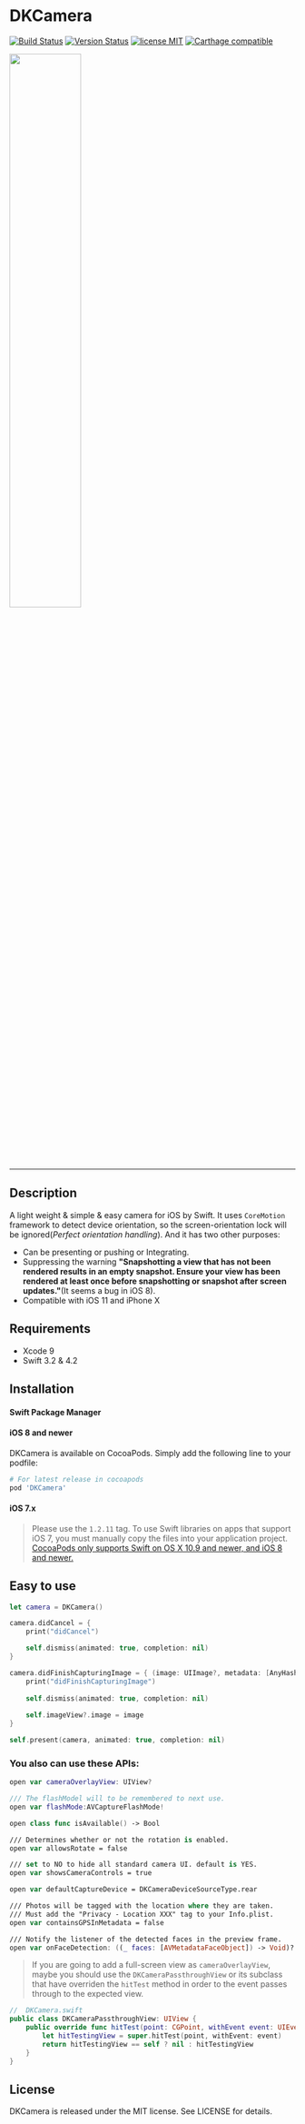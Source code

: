 DKCamera
=======================

 [![Build Status](https://secure.travis-ci.org/zhangao0086/DKCamera.svg)](http://travis-ci.org/zhangao0086/DKCamera) [![Version Status](http://img.shields.io/cocoapods/v/DKCamera.png)][docsLink] [![license MIT](https://img.shields.io/cocoapods/l/DKCamera.svg?style=flat)][mitLink] [![Carthage compatible](https://img.shields.io/badge/Carthage-compatible-4BC51D.svg?style=flat)](https://github.com/Carthage/Carthage)


<img width="50%" height="50%" src="https://raw.githubusercontent.com/zhangao0086/DKCamera/develop/Screenshot1.png" />

---
## Description
A light weight & simple & easy camera for iOS by Swift. It uses `CoreMotion` framework to detect device orientation, so the screen-orientation lock will be ignored(*Perfect orientation handling*). And it has two other purposes:

* Can be presenting or pushing or Integrating.
* Suppressing the warning **"Snapshotting a view that has not been rendered results in an empty snapshot. Ensure your view has been rendered at least once before snapshotting or snapshot after screen updates."**(It seems a bug in iOS 8).
* Compatible with iOS 11 and iPhone X

## Requirements
* Xcode 9
* Swift 3.2 & 4.2

## Installation
#### Swift Package Manager

#### iOS 8 and newer

DKCamera is available on CocoaPods. Simply add the following line to your podfile:

```ruby
# For latest release in cocoapods
pod 'DKCamera'
```

#### iOS 7.x
> Please use the `1.2.11` tag.
> To use Swift libraries on apps that support iOS 7, you must manually copy the files into your application project.
> [CocoaPods only supports Swift on OS X 10.9 and newer, and iOS 8 and newer.](https://github.com/CocoaPods/blog.cocoapods.org/commit/6933ae5ccfc1e0b39dd23f4ec67d7a083975836d)

## Easy to use

```swift
let camera = DKCamera()

camera.didCancel = {
	print("didCancel")

	self.dismiss(animated: true, completion: nil)
}

camera.didFinishCapturingImage = { (image: UIImage?, metadata: [AnyHashable : Any]?) in
    print("didFinishCapturingImage")
    
    self.dismiss(animated: true, completion: nil)
    
    self.imageView?.image = image
}

self.present(camera, animated: true, completion: nil)

````

### You also can use these APIs:

```swift
open var cameraOverlayView: UIView?

/// The flashModel will to be remembered to next use.
open var flashMode:AVCaptureFlashMode!

open class func isAvailable() -> Bool

/// Determines whether or not the rotation is enabled.
open var allowsRotate = false

/// set to NO to hide all standard camera UI. default is YES.
open var showsCameraControls = true

open var defaultCaptureDevice = DKCameraDeviceSourceType.rear

/// Photos will be tagged with the location where they are taken.
/// Must add the "Privacy - Location XXX" tag to your Info.plist.
open var containsGPSInMetadata = false

/// Notify the listener of the detected faces in the preview frame.
open var onFaceDetection: ((_ faces: [AVMetadataFaceObject]) -> Void)?
```

> If you are going to add a full-screen view as `cameraOverlayView`, maybe you should use the `DKCameraPassthroughView` or its subclass that have overriden the `hitTest` method in order to the event passes through to the expected view.
```swift
//  DKCamera.swift
public class DKCameraPassthroughView: UIView {
	public override func hitTest(point: CGPoint, withEvent event: UIEvent?) -> UIView? {
		let hitTestingView = super.hitTest(point, withEvent: event)
		return hitTestingView == self ? nil : hitTestingView
	}
}
```

## License
DKCamera is released under the MIT license. See LICENSE for details.

[docsLink]:http://cocoadocs.org/docsets/DKCamera
[mitLink]:http://opensource.org/licenses/MIT
